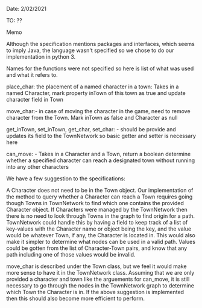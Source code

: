Date: 2/02/2021

TO: ??


Memo

Although the specification mentions packages and interfaces, which seems to imply Java, the language wasn't specified so we chose to do our implementation in python 3.

Names for the functions were not specified so here is list of what was used and what it refers to.

place_char: the placement of a named character in a town: Takes in a named Character, mark property inTown of this town as true and update character field in Town

move_char:- in case of moving the character in the game, need to remove character from the Town. Mark inTown as false and Character as null

get_inTown, set_inTown, get_char, set_char: - should be provide and updates its field to the TownNetwork so basic getter and setter is necessary here 

can_move: - Takes in a Character and a Town, return a boolean determine whether a specified character can reach a designated town without running into any other characters


We have a few suggestion to the specifications:

A Character does not need to be in the Town object. Our implementation of the method to query whether a Character can reach a Town requires going though Towns in TownNetwork to find which one contains the provided Character object. If Characters were managed by the TownNetwork then there is no need to look through Towns in the graph to find origin for a path. TownNetwork could handle this by having a field to keep track of a list of key-values with the Character name or object being the key, and the value would be whatever Town, if any, the Character is located in. 
    This would also make it simpler to determine what nodes can be used in a valid path. Values could be gotten from  the list of Character-Town pairs, and know that any path including one of those values would be invalid.

move_char is described under the Town class, but we feel it would make more sense to have it in the TownNetwork class. Assuming that we are only provided a character and town like the arguements for can_move, it is still necessary to go through the nodes in the TownNetwork graph to determine which Town the Character is in. If the above suggestion is implemented then this should also become more efficient to perform.

